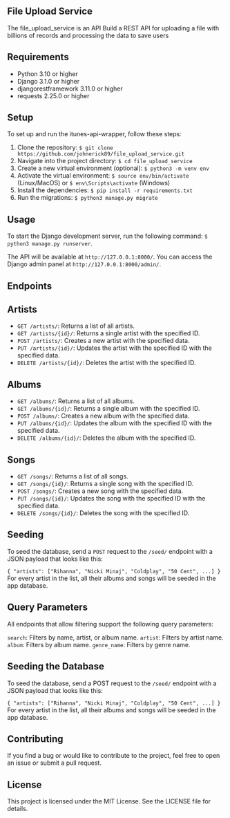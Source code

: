 ## File Upload Service
The file_upload_service is an API Build a REST API for uploading a file with billions of records and processing the data to save users

## Requirements
- Python 3.10 or higher
- Django 3.1.0 or higher
- djangorestframework 3.11.0 or higher
- requests 2.25.0 or higher

## Setup
To set up and run the itunes-api-wrapper, follow these steps:

1. Clone the repository: `$ git clone https://github.com/johnerick89/file_upload_service.git`
2. Navigate into the project directory: `$ cd file_upload_service`
3. Create a new virtual environment (optional): `$ python3 -m venv env`
4. Activate the virtual environment: `$ source env/bin/activate` (Linux/MacOS) or `$ env\Scripts\activate` (Windows)
5. Install the dependencies: `$ pip install -r requirements.txt`
6. Run the migrations: `$ python3 manage.py migrate`



## Usage
To start the Django development server, run the following command: `$ python3 manage.py runserver`.

The API will be available at `http://127.0.0.1:8000/`. 
You can access the Django admin panel at `http://127.0.0.1:8000/admin/`.

## Endpoints
## Artists
- `GET /artists/`: Returns a list of all artists.
- `GET /artists/{id}/`: Returns a single artist with the specified ID.
- `POST /artists/`: Creates a new artist with the specified data.
- `PUT /artists/{id}/`: Updates the artist with the specified ID with the specified data.
- `DELETE /artists/{id}/`: Deletes the artist with the specified ID.

## Albums
- `GET /albums/`: Returns a list of all albums.
- `GET /albums/{id}/`: Returns a single album with the specified ID.
- `POST /albums/`: Creates a new album with the specified data.
- `PUT /albums/{id}/`: Updates the album with the specified ID with the specified data.
- `DELETE /albums/{id}/`: Deletes the album with the specified ID.

## Songs
- `GET /songs/`: Returns a list of all songs.
- `GET /songs/{id}/`: Returns a single song with the specified ID.
- `POST /songs/`: Creates a new song with the specified data.
- `PUT /songs/{id}/`: Updates the song with the specified ID with the specified data.
- `DELETE /songs/{id}/`: Deletes the song with the specified ID.

## Seeding
To seed the database, send a `POST` request to the `/seed/` endpoint with a JSON payload that looks like this:

`{
    "artists": ["Rihanna", "Nicki Minaj", "Coldplay", "50 Cent", ...]
}`
For every artist in the list, all their albums and songs will be seeded in the app database.

## Query Parameters
All endpoints that allow filtering support the following query parameters:

`search`: Filters by name, artist, or album name.
`artist`: Filters by artist name.
`album`: Filters by album name.
`genre_name`: Filters by genre name.

## Seeding the Database
To seed the database, send a POST request to the `/seed/` endpoint with a JSON payload that looks like this:

`{
    "artists": ["Rihanna", "Nicki Minaj", "Coldplay", "50 Cent", ...]
}`
For every artist in the list, all their albums and songs will be seeded in the app database.

## Contributing
If you find a bug or would like to contribute to the project, feel free to open an issue or submit a pull request.

## License
This project is licensed under the MIT License. See the LICENSE file for details.